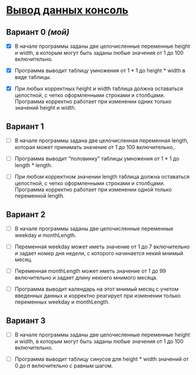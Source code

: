 # [Вывод данных консоль](https://docs.google.com/document/d/1gHzh7d4nUPzcDFTUviu_FvX_9Sp9AzlI4X89pU7D5P0/edit?tab=t.0#heading=h.hvdz6ln2bwxi)

## **Вариант 0** *(мой)*

* [X] В начале программы заданы две целочисленные переменные height и width, в которым могут быть заданы любые значения от 1 до 100 включительно.

* [X] Программа выводит таблицу умножения от 1 * 1 до height * width в виде таблицы.

* [X] При любых корректных height и width таблица должна оставаться целостной, с четко оформленными строками и столбцами. Программа корректно работает при изменении одних только значений  height и width.

## Вариант 1

* [ ] В начале программы задана две целочисленная переменная length, которая может принимать значение от 1 до 100 включительно,. 

* [ ] Программа выводит “половинку” таблицы умножения от 1 * 1 до length * length. 

* [ ] При любом корректном значении length таблица должна оставаться целостной, с четко оформленными строками и столбцами. Программа корректно работает при изменении одной только переменной length.

## Вариант 2

* [ ] В начале программы заданы две целочисленные переменные weekday и monthLength. 

* [ ] Переменная weekday может иметь значение от 1 до 7 включительно и задает номер дня недели, с которого начинается некий мнимый месяц.

* [ ] Переменная monthLength может иметь значение от 1 до 99 включительно и задает длину некоего мнимого месяца.

* [ ] Программа выводит календарь на этот мнимый месяц с учетом введенных данных и корректно реагирует при изменении только переменных  weekday и monthLength.

## Вариант 3

* [ ] В начале программы заданы две целочисленные переменные height и width, в которым могут быть заданы любые значения от 1 до 100 включительно. 

* [ ] Программа выводит таблицу синусов для height * width значений от 0 до 𝜋 включительно с равным шагом.